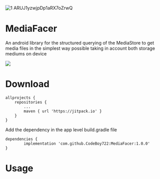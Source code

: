 ![1 ARUJ1yzwjpDp1aRX7oZrwQ](https://user-images.githubusercontent.com/38490494/79076003-7aa64880-7cee-11ea-9bef-6dbfc908e1c3.png)

# MediaFacer
An android library for the structured querying of the MediaStore to  get media files in the simplest way possible taking in account both storage mediums on device

[![](https://jitpack.io/v/CodeBoy722/MediaFacer.svg)](https://jitpack.io/#CodeBoy722/MediaFacer)

# Download

    allprojects {
		repositories {
			...
			maven { url 'https://jitpack.io' }
		}
	}

Add the dependency in the app level build.gradle file

	dependencies {
	        implementation 'com.github.CodeBoy722:MediaFacer:1.0.0'
	}
	
# Usage 

